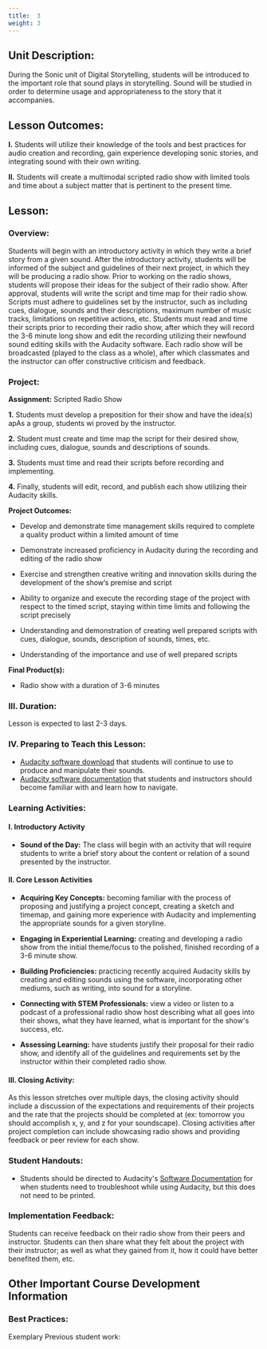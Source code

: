 ```yaml
---
title:  3
weight: 3
---
```

## Unit Description: 
During the Sonic unit of Digital Storytelling, students will be introduced to the important role that sound plays in storytelling. Sound will be studied in order to determine usage and appropriateness to the story that it accompanies. 


## Lesson Outcomes:
**I.** Students will utilize their knowledge of the tools and best practices for audio creation and recording, gain experience developing sonic stories, and integrating sound with their own writing.

**II.** Students will create a multimodal scripted radio show with limited tools and time about a subject matter that is pertinent to the present time.

## Lesson:
 ### Overview:
Students will begin with an introductory activity in which they write a brief story from a given sound. After the introductory activity, students will be informed of the subject and guidelines of their next project, in which they will be producing a radio show. Prior to working on the radio shows, students will propose their ideas for the subject of their radio show. After approval, students will write the script and time map for their radio show. Scripts must adhere to guidelines set by the instructor, such as including cues, dialogue, sounds and their descriptions, maximum number of music tracks, limitations on repetitive actions, etc. Students must read and time their scripts prior to recording their radio show, after which they will record the 3-6 minute long show and edit the recording utilizing their newfound sound editing skills with the Audacity software. Each radio show will be broadcasted (played to the class as a whole), after which classmates and the instructor can offer constructive criticism and feedback.

### Project:
**Assignment:**  Scripted Radio Show

 **1.** Students must develop a preposition for their show and have the idea(s) apAs a group, students wi proved by the instructor.
 
 **2.** Student must create and time map the script for their desired show, including cues, dialogue, sounds and descriptions of sounds. 
 
 **3.** Students must time and read their scripts before recording and implementing. 
 
 **4.** Finally, students will edit, record, and publish each show utilizing their Audacity skills.
 
**Project Outcomes:** 
-   Develop and demonstrate time management skills required to complete a quality product within a limited amount of time
    
-   Demonstrate increased proficiency in Audacity during the recording and editing of the radio show
    
-   Exercise and strengthen creative writing and innovation skills during the development of the show’s premise and script
    
-   Ability to organize and execute the recording stage of the project with respect to the timed script, staying within time limits and following the script precisely
    
-   Understanding and demonstration of creating well prepared scripts with cues, dialogue, sounds, description of sounds, times, etc.
    
-   Understanding of the importance and use of well prepared scripts

**Final Product(s):**
	

 - Radio show with a duration of 3-6 minutes

### III. Duration: 
Lesson is expected to last 2-3 days.

### IV. Preparing to Teach this Lesson:
-	[Audacity software download](http://www.audacityteam.org/) that students will continue to use to produce and manipulate their sounds.
- [Audacity software documentation](http://manual.audacityteam.org/#tutorials) that students and instructors should become familiar with and learn how to navigate.


###  Learning Activities:

#### I. Introductory Activity
-  **Sound of the Day:** The class will begin with an activity that will require students to write a brief story about the content or relation of a sound presented by the instructor.

#### II. Core Lesson Activities
- **Acquiring Key Concepts:** becoming familiar with the process of proposing and justifying a project concept, creating a sketch and timemap, and gaining more experience with Audacity and implementing the appropriate sounds for a given storyline.

- **Engaging in Experiential Learning:** creating and developing a radio show from the initial theme/focus to the polished, finished recording of a 3-6 minute show.

- **Building Proficiencies:** practicing recently acquired Audacity skills by creating and editing sounds using the software, incorporating other mediums, such as writing, into sound for a storyline.

- **Connecting with STEM Professionals:** view a video or listen to a podcast of a professional radio show host describing what all goes into their shows, what they have learned, what is important for the show's success, etc.

- **Assessing Learning:** have students justify their proposal for their radio show, and identify all of the guidelines and requirements set by the instructor within their completed radio show.

#### III. Closing Activity: 
As this lesson stretches over multiple days, the closing activity should include a discussion of the expectations and requirements of their projects and the rate that the projects should be completed at (ex: tomorrow you should accomplish x, y, and z for your soundscape). Closing activities after project completion can include showcasing radio shows and providing feedback or peer review for each show.


### Student Handouts:
- Students should be directed to Audacity's [Software Documentation](http://manual.audacityteam.org/#tutorials) for when students need to troubleshoot while using Audacity, but this does not need to be printed.

### Implementation Feedback: 
Students can receive feedback on their radio show from their peers and instructor. Students can then share what they felt about the project with their instructor; as well as what they gained from it, how it could have better benefited them, etc.



## Other Important Course Development Information
### Best Practices:
Exemplary Previous student work: 

